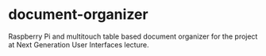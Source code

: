 # document-organizer
Raspberry Pi and multitouch table based document organizer for the project at Next Generation User Interfaces lecture.
